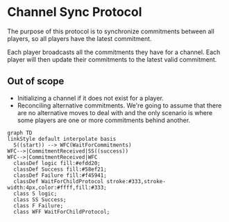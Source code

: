 # Channel Sync Protocol

The purpose of this protocol is to synchronize commitments between all players, so all players have the latest commitment.

Each player broadcasts all the commitments they have for a channel. Each player will then update their commitments to the latest valid commitment.

## Out of scope

- Initializing a channel if it does not exist for a player.
- Reconciling alternative commitments. We're going to assume that there are no alternative moves to deal with and the only scenario is where some players are one or more commitments behind another.

```mermaid
graph TD
linkStyle default interpolate basis
  S((start)) --> WFC(WaitForCommitments)
WFC-->|CommitmentReceived|SS((success))
WFC-->|CommitmentReceived|WFC
  classDef logic fill:#efdd20;
  classDef Success fill:#58ef21;
  classDef Failure fill:#f45941;
  classDef WaitForChildProtocol stroke:#333,stroke-width:4px,color:#ffff,fill:#333;
  class S logic;
  class SS Success;
  class F Failure;
  class WFF WaitForChildProtocol;
```
